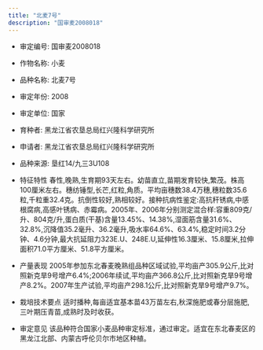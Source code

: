```yaml
---
title: "北麦7号"
description: "国审麦2008018"
---
```

* 审定编号:  国审麦2008018

*  作物名称:  小麦

*  品种名称:  北麦7号

*  审定年份:  2008

*  审定单位:  国家

* 育种者:  黑龙江省农垦总局红兴隆科学研究所

*  申请者:  黑龙江省农垦总局红兴隆科学研究所

*  品种来源:  垦红14/九三3U108 

*  特征特性
春性,晚熟,生育期93天左右。幼苗直立,苗期发育较快,繁茂。株高100厘米左右。穗纺锤型,长芒,红粒,角质。平均亩穗数38.4万穗,穗粒数35.6粒,千粒重32.4克。抗倒性较好,熟相较好。接种抗病性鉴定:高抗秆锈病,中感根腐病,高感叶锈病、赤霉病。2005年、2006年分别测定混合样:容重809克/升、804克/升,蛋白质(干基)含量13.45%、14.38%,湿面筋含量31.6%、32.8%,沉降值35.2毫升、36.2毫升,吸水率64.6%、63.4%,稳定时间3.2分钟、4.6分钟,最大抗延阻力323E.U、248E.U,延伸性16.3厘米、15.8厘米,拉伸面积71.0平方厘米、51.8平方厘米。

*  产量表现
2005年参加东北春麦晚熟组品种区域试验,平均亩产305.9公斤,比对照新克旱9号增产6.4%;2006年续试,平均亩产366.8公斤,比对照新克旱9号增产8.2%。2007年生产试验,平均亩产298.1公斤,比对照新克旱9号增产9.7%。

*  栽培技术要点
适时播种,每亩适宜基本苗43万苗左右,秋深施肥或春分层施肥,三叶期压青苗,成熟时及时收获。

*  审定意见
该品种符合国家小麦品种审定标准，通过审定。适宜在东北春麦区的黑龙江北部、内蒙古呼伦贝尔市地区种植。
